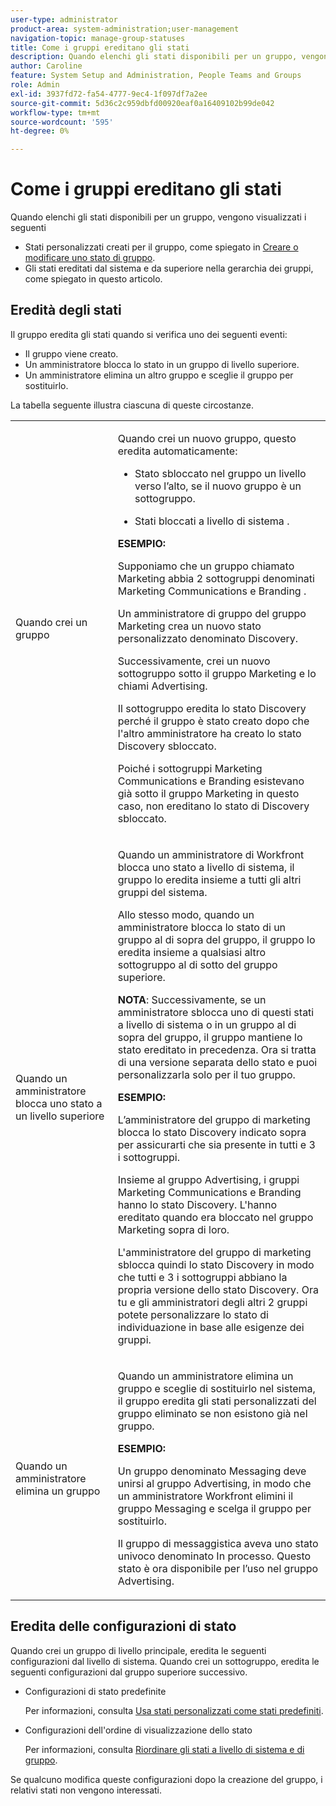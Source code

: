 ```yaml
---
user-type: administrator
product-area: system-administration;user-management
navigation-topic: manage-group-statuses
title: Come i gruppi ereditano gli stati
description: Quando elenchi gli stati disponibili per un gruppo, vengono visualizzati i seguenti
author: Caroline
feature: System Setup and Administration, People Teams and Groups
role: Admin
exl-id: 3937fd72-fa54-4777-9ec4-1f097df7a2ee
source-git-commit: 5d36c2c959dbfd00920eaf0a16409102b99de042
workflow-type: tm+mt
source-wordcount: '595'
ht-degree: 0%

---
```


# Come i gruppi ereditano gli stati

Quando elenchi gli stati disponibili per un gruppo, vengono visualizzati i seguenti

* Stati personalizzati creati per il gruppo, come spiegato in [Creare o modificare uno stato di gruppo](../../../administration-and-setup/manage-groups/manage-group-statuses/create-or-edit-a-group-status.md).
* Gli stati ereditati dal sistema e da superiore nella gerarchia dei gruppi, come spiegato in questo articolo.

## Eredità degli stati

Il gruppo eredita gli stati quando si verifica uno dei seguenti eventi:

* Il gruppo viene creato.
* Un amministratore blocca lo stato in un gruppo di livello superiore.
* Un amministratore elimina un altro gruppo e sceglie il gruppo per sostituirlo.

La tabella seguente illustra ciascuna di queste circostanze.

<table style="table-layout:auto"> 
 <col> 
 <col> 
 <tbody> 
  <tr> 
   <td role="rowheader">Quando crei un gruppo</td> 
   <td> <p>Quando crei un nuovo gruppo, questo eredita automaticamente:</p> 
    <ul> 
     <li>Stato sbloccato nel gruppo un livello verso l’alto, se il nuovo gruppo è un sottogruppo.</li> 
    </ul> 
    <ul> 
     <li>Stati bloccati a livello di sistema .</li> 
    </ul> 
     <b>ESEMPIO:</b></span></span> 
     <p>Supponiamo che un gruppo chiamato Marketing abbia 2 sottogruppi denominati Marketing Communications e Branding .</p> 
     <p>Un amministratore di gruppo del gruppo Marketing crea un nuovo stato personalizzato denominato Discovery.</p> 
     <p>Successivamente, crei un nuovo sottogruppo sotto il gruppo Marketing e lo chiami Advertising.</p> 
     <p>Il sottogruppo eredita lo stato Discovery perché il gruppo è stato creato dopo che l'altro amministratore ha creato lo stato Discovery sbloccato.</p> 
     <p>Poiché i sottogruppi Marketing Communications e Branding esistevano già sotto il gruppo Marketing in questo caso, non ereditano lo stato di Discovery sbloccato.</p> 
    </div> </td> 
  </tr> 
  <tr> 
   <td role="rowheader">Quando un amministratore blocca uno stato a un livello superiore</td> 
   <td> <p>Quando un amministratore di Workfront blocca uno stato a livello di sistema, il gruppo lo eredita insieme a tutti gli altri gruppi del sistema.</p> <p>Allo stesso modo, quando un amministratore blocca lo stato di un gruppo al di sopra del gruppo, il gruppo lo eredita insieme a qualsiasi altro sottogruppo al di sotto del gruppo superiore.</p> <p><b>NOTA</b>: Successivamente, se un amministratore sblocca uno di questi stati a livello di sistema o in un gruppo al di sopra del gruppo, il gruppo mantiene lo stato ereditato in precedenza. Ora si tratta di una versione separata dello stato e puoi personalizzarla solo per il tuo gruppo.</p> 
    <p><b>ESEMPIO:</b></p>
    <p>L’amministratore del gruppo di marketing blocca lo stato Discovery indicato sopra per assicurarti che sia presente in tutti e 3 i sottogruppi.</p> 
    <p>Insieme al gruppo Advertising, i gruppi Marketing Communications e Branding hanno lo stato Discovery. L'hanno ereditato quando era bloccato nel gruppo Marketing sopra di loro.</p> 
    <p>L'amministratore del gruppo di marketing sblocca quindi lo stato Discovery in modo che tutti e 3 i sottogruppi abbiano la propria versione dello stato Discovery. Ora tu e gli amministratori degli altri 2 gruppi potete personalizzare lo stato di individuazione in base alle esigenze dei gruppi.</p> 
  </td> 
  </tr> 
  <tr> 
   <td role="rowheader">Quando un amministratore elimina un gruppo</td> 
   <td> <p>Quando un amministratore elimina un gruppo e sceglie di sostituirlo nel sistema, il gruppo eredita gli stati personalizzati del gruppo eliminato se non esistono già nel gruppo.</p> 
   <p><b>ESEMPIO: </b></p>
     <p>Un gruppo denominato Messaging deve unirsi al gruppo Advertising, in modo che un amministratore Workfront elimini il gruppo Messaging e scelga il gruppo per sostituirlo.</p> 
     <p>Il gruppo di messaggistica aveva uno stato univoco denominato In processo. Questo stato è ora disponibile per l’uso nel gruppo Advertising.</p> 
    </div> </td> 
  </tr> 
 </tbody> 
</table>

## Eredita delle configurazioni di stato

Quando crei un gruppo di livello principale, eredita le seguenti configurazioni dal livello di sistema. Quando crei un sottogruppo, eredita le seguenti configurazioni dal gruppo superiore successivo.

* Configurazioni di stato predefinite

   Per informazioni, consulta [Usa stati personalizzati come stati predefiniti](../../../administration-and-setup/customize-workfront/creating-custom-status-and-priority-labels/use-custom-statuses-as-default-statuses.md).

* Configurazioni dell&#39;ordine di visualizzazione dello stato

   Per informazioni, consulta [Riordinare gli stati a livello di sistema e di gruppo](../../../administration-and-setup/customize-workfront/creating-custom-status-and-priority-labels/reorder-system-statuses.md).

Se qualcuno modifica queste configurazioni dopo la creazione del gruppo, i relativi stati non vengono interessati.
